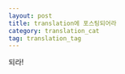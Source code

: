 ```yaml
---
layout: post
title: translation에 포스팅되어라
category: translation_cat
tag: translation_tag
---
```


되라!


